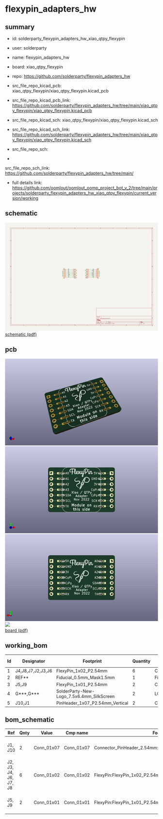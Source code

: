 # flexypin_adapters_hw
 
## summary 
* id: solderparty_flexypin_adapters_hw_xiao_qtpy_flexypin
* user: solderparty
* name: flexypin_adapters_hw
* board: xiao_qtpy_flexypin
* repo: https://github.com/solderparty/flexypin_adapters_hw
* src_file_repo_kicad_pcb: xiao_qtpy_flexypin/xiao_qtpy_flexypin.kicad_pcb
* src_file_repo_kicad_pcb_link: https://github.com/solderparty/flexypin_adapters_hw/tree/main/xiao_qtpy_flexypin/xiao_qtpy_flexypin.kicad_pcb
* src_file_repo_kicad_sch: xiao_qtpy_flexypin/xiao_qtpy_flexypin.kicad_sch
* src_file_repo_kicad_sch_link: https://github.com/solderparty/flexypin_adapters_hw/tree/main/xiao_qtpy_flexypin/xiao_qtpy_flexypin.kicad_sch

* src_file_repo_sch: 
*
 src_file_repo_sch_link: https://github.com/solderparty/flexypin_adapters_hw/tree/main/
* full details link: https://github.com/oomlout/oomlout_oomp_project_bot_v_2/tree/main/projects/solderparty_flexypin_adapters_hw_xiao_qtpy_flexypin/current_version/working  

## schematic  
![](working_schematic_600.png)  
[schematic (pdf)](working_schematic.pdf)  

## pcb  
![](working_3d_600.png) 
![](working_3d_front_600.png)  
![](working_3d_back_600.png)  
![](working_600.png)  
[board (pdf)](working.pdf)  

## working_bom
| Id | Designator | Footprint | Quantity | Designation | Supplier and ref |  | None | 
| --- | --- | --- | --- | --- | --- | --- | --- | 
| 1 | J4,J8,J7,J2,J3,J6 | FlexyPin_1x02_P2.54mm | 6 | Conn_01x02 |  |  | [''] | 
| 2 | REF** | Fiducial_0.5mm_Mask1.5mm | 1 | Fiducial_0.5mm_Mask1.5mm |  |  | [''] | 
| 3 | J5,J9 | FlexyPin_1x01_P2.54mm | 2 | Conn_01x01 |  |  | [''] | 
| 4 | G***,G*** | SolderParty-New-Logo_7.5x6.4mm_SilkScreen | 2 | LOGO |  |  | [''] | 
| 5 | J10,J1 | PinHeader_1x07_P2.54mm_Vertical | 2 | Conn_01x07 |  |  | [''] | 


## bom_schematic
| Ref | Qnty | Value | Cmp name | Footprint | Description | Vendor | DNP | 
| --- | --- | --- | --- | --- | --- | --- | --- | 
| J1, J10 | 2 | Conn_01x07 | Conn_01x07 | Connector_PinHeader_2.54mm:PinHeader_1x07_P2.54mm_Vertical | Generic connector, single row, 01x07, script generated (kicad-library-utils/schlib/autogen/connector/) |  |  | 
| J2, J3, J4, J6, J7, J8 | 6 | Conn_01x02 | Conn_01x02 | FlexyPin:FlexyPin_1x02_P2.54mm | Generic connector, single row, 01x02, script generated (kicad-library-utils/schlib/autogen/connector/) |  |  | 
| J5, J9 | 2 | Conn_01x01 | Conn_01x01 | FlexyPin:FlexyPin_1x01_P2.54mm | Generic connector, single row, 01x01, script generated (kicad-library-utils/schlib/autogen/connector/) |  |  | 



